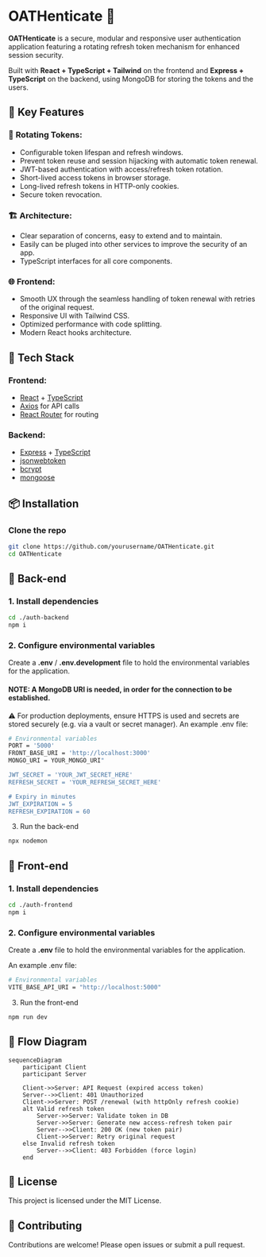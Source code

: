 # OATHenticate 🔐

**OATHenticate** is a secure, modular and responsive user authentication application featuring a rotating refresh token mechanism for enhanced session security. 

Built with **React + TypeScript + Tailwind** on the frontend and **Express + TypeScript** on the backend, using MongoDB for storing the tokens and the users.


## 🚀 Key Features

### 🔄 **Rotating Tokens**:
- Configurable token lifespan and refresh windows.
- Prevent token reuse and session hijacking with automatic token renewal.
- JWT-based authentication with access/refresh token rotation.
- Short-lived access tokens in browser storage.
- Long-lived refresh tokens in HTTP-only cookies.
- Secure token revocation.

### 🏗️ **Architecture**:
- Clear separation of concerns, easy to extend and to maintain.
- Easily can be pluged into other services to improve the security of an app.
- TypeScript interfaces for all core components.

### 🌐 **Frontend**:
- Smooth UX through the seamless handling of token renewal with retries of the original request.
- Responsive UI with Tailwind CSS.
- Optimized performance with code splitting.
- Modern React hooks architecture.

## 🧰 Tech Stack

### Frontend:
- [React](https://reactjs.org/) + [TypeScript](https://www.typescriptlang.org/)
- [Axios](https://axios-http.com/) for API calls
- [React Router](https://reactrouter.com/) for routing

### Backend:
- [Express](https://expressjs.com/) + [TypeScript](https://www.typescriptlang.org/)
- [jsonwebtoken](https://github.com/auth0/node-jsonwebtoken)
- [bcrypt](https://github.com/kelektiv/node.bcrypt.js)
- [mongoose](https://mongoosejs.com)

## 📦 Installation

### Clone the repo
```bash
git clone https://github.com/yourusername/OATHenticate.git
cd OATHenticate
```

## 🔐 Back-end
### 1. Install dependencies
```bash
cd ./auth-backend
npm i
```

### 2. Configure environmental variables 
Create a **.env** / **.env.development** file to hold the environmental variables for the application.

#### **NOTE**: A MongoDB URI is needed, in order for the connection to be established.

⚠️ For production deployments, ensure HTTPS is used and secrets are stored securely (e.g. via a vault or secret manager).
An example .env file:

```bash
# Environmental variables
PORT = '5000'
FRONT_BASE_URI = 'http://localhost:3000'
MONGO_URI = YOUR_MONGO_URI"

JWT_SECRET = 'YOUR_JWT_SECRET_HERE'
REFRESH_SECRET = 'YOUR_REFRESH_SECRET_HERE'

# Expiry in minutes
JWT_EXPIRATION = 5
REFRESH_EXPIRATION = 60
```

3. Run the back-end
```bash
npx nodemon
```

## 🔑 Front-end

### 1. Install dependencies
```bash
cd ./auth-frontend
npm i
```

### 2. Configure environmental variables 
Create a **.env** file to hold the environmental variables for the application.

An example .env file:

```bash
# Environmental variables
VITE_BASE_API_URI = "http://localhost:5000"
```

3. Run the front-end
```bash
npm run dev
```

## 🔄 Flow Diagram
```mermaid
sequenceDiagram
    participant Client
    participant Server

    Client->>Server: API Request (expired access token)
    Server-->>Client: 401 Unauthorized
    Client->>Server: POST /renewal (with httpOnly refresh cookie)
    alt Valid refresh token
        Server->>Server: Validate token in DB
        Server->>Server: Generate new access-refresh token pair
        Server-->>Client: 200 OK (new token pair)
        Client->>Server: Retry original request
    else Invalid refresh token
        Server-->>Client: 403 Forbidden (force login)
    end
```

## 🧾 License

This project is licensed under the MIT License.

## 🤝 Contributing

Contributions are welcome! Please open issues or submit a pull request.
